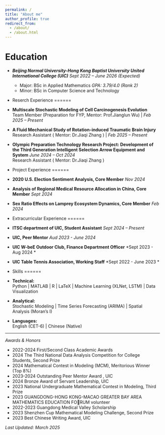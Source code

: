 ```yaml
---
permalink: /
title: "About me"
author_profile: true
redirect_from: 
  - /about/
  - /about.html
---
```


**Education**
=====
* ***Beijing Normal University-Hong Kong Baptist University United International College (UIC)***   *Sept 2022 – June 2026 (Expected)*
  - Major: BSc in Applied Mathematics    *GPA: 3.79/4.0 (Rank 2)* 
  - Minor: BSc in Computer Science and Technology  

* Reserch Experience
======
* **Multiscale Stochastic Modeling of Cell Carcinogenesis Evolution**  
  Team Member (Preparation for FYP, Mentor: Prof.Jianglun Wu) | *Feb 2025 – Present*  
    
* **A Fluid Mechanical Study of Rotation-induced Traumatic Brain Injury**  
  Research Assistant ( Mentor: Dr.Jiaqi Zhang ) | *Feb 2025 – Present*  
    
* **Olympic Preparation Technology Research Project: Development of the Third Generation Intelligent Selection Arrow Equipment and System**  *June 2024 – Oct 2024*  
  Research Assistant ( Mentor: Dr.Jiaqi Zhang ) 
  

* Project Experience
======
* **2020 U.S. Election Sentiment Analysis, Core Member**  *Nov 2024*
* **Analysis of Regional Medical Resource Allocation in China, Core Member** *Sept 2024*
* **Sex Ratio Effects on Lamprey Ecosystem Dynamics, Core Member** *Feb 2024*

* Extracurricular Experience
======
* **ITSC department of UIC, Student Assistant**  *Sept 2024 – Present*
* **UIC, Peer Mentor**  *Aud 2023 - June 2024*
* **UIC W-beE Outdoor Club, Finance Department Officer**  *Sept 2023 - Aug 2024 *
* **UIC Table Tennis Association, Working Staff**  *Sept 2022 - June 2023 *


  
* Skills
======
* **Technical:**  
  Python | MATLAB | R | LaTeX | Machine Learning (XLNet, LSTM) | Data Visualization  
* **Analytical:**  
  Stochastic Modeling | Time Series Forecasting (ARIMA) | Spatial Analysis (Moran’s I)  
* **Languages:**  
  English (CET-6) | Chinese (Native)  


---

*Awards & Honors*  
- 2022-2024 First/Second Class Academic Awards  
- 2024 The Third National Data Analysis Competition for College Students, Second Prize 
- 2024 Mathematical Contest in Modeling (MCM), Meritorious Winner (Top 8%) 
- 2023-2024 Outstanding Peer Mentor Award , UIC 
- 2024 Bronze Award of Servant Leadership, UIC
- 2023 National Undergraduate Mathematical Contest in Modeling, Third Prize 
- 2023 GUANGDONG-HONG KONG-MACAO GREATER BAY AREA MATHEMATICS EDUCATION FORUM volunteer
- 2022-2023 Guangdong Medical Valley Scholarship 
- 2023 Shenzhen Cup Mathematical Modeling Challenge, Second Prize 
- 2023 Best Chinese Writing Award, UIC

*Last Updated: March 2025*
